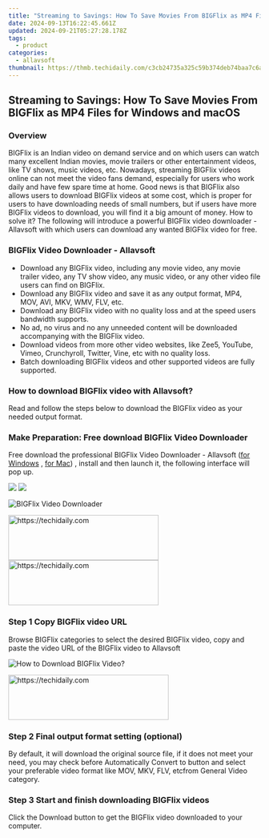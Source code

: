 ```yaml
---
title: "Streaming to Savings: How To Save Movies From BIGFlix as MP4 Files for Windows and macOS"
date: 2024-09-13T16:22:45.661Z
updated: 2024-09-21T05:27:28.178Z
tags:
  - product
categories:
  - allavsoft
thumbnail: https://thmb.techidaily.com/c3cb24735a325c59b374deb74baa7c6af50100c3f603092c99cb6f1def444289.jpg
---
```


## Streaming to Savings: How To Save Movies From BIGFlix as MP4 Files for Windows and macOS

### Overview

BIGFlix is an Indian video on demand service and on which users can watch many excellent Indian movies, movie trailers or other entertainment videos, like TV shows, music videos, etc. Nowadays, streaming BIGFlix videos online can not meet the video fans demand, especially for users who work daily and have few spare time at home. Good news is that BIGFlix also allows users to download BIGFlix videos at some cost, which is proper for users to have downloading needs of small numbers, but if users have more BIGFlix videos to download, you will find it a big amount of money. How to solve it? The following will introduce a powerful BIGFlix video downloader - Allavsoft with which users can download any wanted BIGFlix video for free.

### BIGFlix Video Downloader - Allavsoft

* Download any BIGFlix video, including any movie video, any movie trailer video, any TV show video, any music video, or any other video file users can find on BIGFlix.
* Download any BIGFlix video and save it as any output format, MP4, MOV, AVI, MKV, WMV, FLV, etc.
* Download any BIGFlix video with no quality loss and at the speed users bandwidth supports.
* No ad, no virus and no any unneeded content will be downloaded accompanying with the BIGFlix video.
* Download videos from more other video websites, like Zee5, YouTube, Vimeo, Crunchyroll, Twitter, Vine, etc with no quality loss.
* Batch downloading BIGFlix videos and other supported videos are fully supported.

### How to download BIGFlix video with Allavsoft?

Read and follow the steps below to download the BIGFlix video as your needed output format.

### Make Preparation: Free download BIGFlix Video Downloader

Free download the professional BIGFlix Video Downloader - Allavsoft ([for Windows](https://tools.techidaily.com/allavsoft/products/) , [for Mac](https://tools.techidaily.com/allavsoft/products/)) , install and then launch it, the following interface will pop up.

[![](https://www.allavsoft.com/how-to/../images/how-to/free-download-win.jpg)](https://tools.techidaily.com/allavsoft/products/) [![](https://www.allavsoft.com/how-to/../images/how-to/free-download-mac.jpg)](https://tools.techidaily.com/allavsoft/products/)

![BIGFlix Video Downloader](https://www.allavsoft.com/how-to/../images/allavsoft/screen-shot-600.jpg)

<!-- affiliate ads begin -->
<a href="https://aidotcom.pxf.io/c/5597632/2129041/19576" target="_top" id="2129041">
  <img src="//a.impactradius-go.com/display-ad/19576-2129041" border="0" alt="https://techidaily.com" width="300" height="90"/>
</a>
<img height="0" width="0" src="https://aidotcom.pxf.io/i/5597632/2129041/19576" style="position:absolute;visibility:hidden;" border="0" />
<!-- affiliate ads end -->

<!-- affiliate ads begin -->
<a href="https://aligracehair.sjv.io/c/5597632/1948905/19272" target="_top" id="1948905">
  <img src="//a.impactradius-go.com/display-ad/19272-1948905" border="0" alt="https://techidaily.com" width="300" height="90"/>
</a>
<img height="0" width="0" src="https://aligracehair.sjv.io/i/5597632/1948905/19272" style="position:absolute;visibility:hidden;" border="0" />
<!-- affiliate ads end -->

### Step 1 Copy BIGFlix video URL

Browse BIGFlix categories to select the desired BIGFlix video, copy and paste the video URL of the BIGFlix video to Allavsoft

![How to Download BIGFlix Video?](https://www.allavsoft.com/how-to/../images/how-to/download-rtmp-video/download-rtmp-video.jpg)

<!-- affiliate ads begin -->
<a href="https://bluettius.sjv.io/c/5597632/2139121/17108" target="_top" id="2139121">
  <img src="//a.impactradius-go.com/display-ad/17108-2139121" border="0" alt="https://techidaily.com" width="320" height="90"/>
</a>
<img height="0" width="0" src="https://bluettius.sjv.io/i/5597632/2139121/17108" style="position:absolute;visibility:hidden;" border="0" />
<!-- affiliate ads end -->

### Step 2 Final output format setting (optional)

By default, it will download the original source file, if it does not meet your need, you may check before Automatically Convert to button and select your preferable video format like MOV, MKV, FLV, etcfrom General Video category.

### Step 3 Start and finish downloading BIGFlix videos

Click the Download button to get the BIGFlix video downloaded to your computer.

<ins class="adsbygoogle"
     style="display:block"
     data-ad-format="autorelaxed"
     data-ad-client="ca-pub-7571918770474297"
     data-ad-slot="1223367746"></ins>

<ins class="adsbygoogle"
     style="display:block"
     data-ad-client="ca-pub-7571918770474297"
     data-ad-slot="8358498916"
     data-ad-format="auto"
     data-full-width-responsive="true"></ins>



